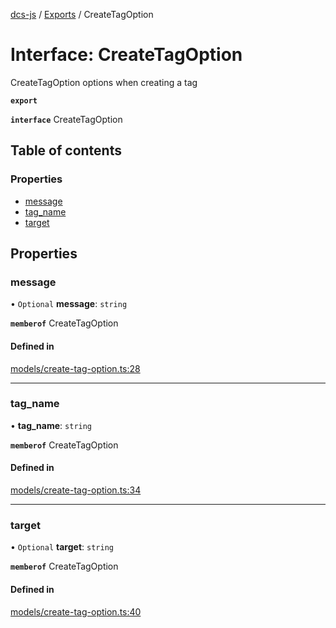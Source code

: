 [dcs-js](../README.md) / [Exports](../modules.md) / CreateTagOption

# Interface: CreateTagOption

CreateTagOption options when creating a tag

**`export`**

**`interface`** CreateTagOption

## Table of contents

### Properties

- [message](CreateTagOption.md#message)
- [tag\_name](CreateTagOption.md#tag_name)
- [target](CreateTagOption.md#target)

## Properties

### <a id="message" name="message"></a> message

• `Optional` **message**: `string`

**`memberof`** CreateTagOption

#### Defined in

[models/create-tag-option.ts:28](https://github.com/unfoldingWord/dcs-js/blob/42a7ab5/models/create-tag-option.ts#L28)

___

### <a id="tag_name" name="tag_name"></a> tag\_name

• **tag\_name**: `string`

**`memberof`** CreateTagOption

#### Defined in

[models/create-tag-option.ts:34](https://github.com/unfoldingWord/dcs-js/blob/42a7ab5/models/create-tag-option.ts#L34)

___

### <a id="target" name="target"></a> target

• `Optional` **target**: `string`

**`memberof`** CreateTagOption

#### Defined in

[models/create-tag-option.ts:40](https://github.com/unfoldingWord/dcs-js/blob/42a7ab5/models/create-tag-option.ts#L40)
